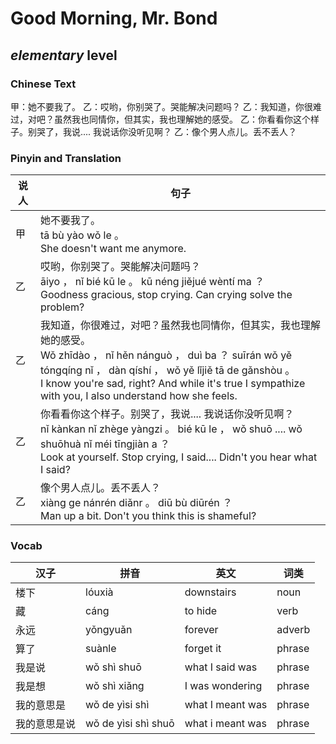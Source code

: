 # Good Morning, Mr. Bond
## *elementary* level

### Chinese Text
甲：她不要我了。
乙：哎哟，你别哭了。哭能解决问题吗？
乙：我知道，你很难过，对吧？虽然我也同情你，但其实，我也理解她的感受。
乙：你看看你这个样子。别哭了，我说.... 我说话你没听见啊？
乙：像个男人点儿。丢不丢人？

### Pinyin and Translation
|说人|句子|
|----|----|
|甲|她不要我了。<br />tā bù yào wǒ le 。<br />She doesn't want me anymore.|
|乙|哎哟，你别哭了。哭能解决问题吗？<br />āiyo ， nǐ bié kū le 。 kū néng jiějué wèntí ma ？<br />Goodness gracious, stop crying. Can crying solve the problem?|
|乙|我知道，你很难过，对吧？虽然我也同情你，但其实，我也理解她的感受。<br />Wǒ zhīdào ， nǐ hěn nánguò ， duì ba ？ suīrán wǒ yě tóngqíng nǐ ， dàn qíshí ， wǒ yě lǐjiě tā de gǎnshòu 。<br />I know you're sad, right? And while it's true I sympathize with you, I also understand how she feels.|
|乙|你看看你这个样子。别哭了，我说.... 我说话你没听见啊？<br />nǐ kànkan nǐ zhège yàngzi 。 bié kū le ， wǒ shuō .... wǒ shuōhuà nǐ méi tīngjiàn a ？<br />Look at yourself. Stop crying, I said.... Didn't you hear what I said?|
|乙|像个男人点儿。丢不丢人？<br />xiàng ge nánrén diǎnr 。 diū bù diūrén ？<br />Man up a bit. Don't you think this is shameful?|
### Vocab
|汉子|拼音|英文|词类|
|----|----|----|----|
|楼下|lóuxià|downstairs|noun|
|藏|cáng|to hide|verb|
|永远|yǒngyuǎn|forever|adverb|
|算了|suànle|forget it|phrase|
|我是说|wǒ shì shuō|what I said was|phrase|
|我是想|wǒ shì xiǎng|I was wondering|phrase|
|我的意思是|wǒ de yìsi shì|what I meant was|phrase|
|我的意思是说|wǒ de yìsi shì shuō|what i meant was|phrase|